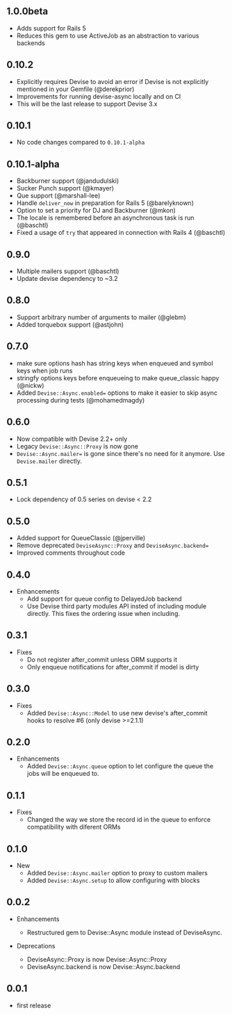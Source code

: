 ## 1.0.0beta

* Adds support for Rails 5
* Reduces this gem to use ActiveJob as an abstraction to various backends

## 0.10.2

* Explicitly requires Devise to avoid an error if Devise is not explicitly mentioned in your Gemfile (@derekprior)
* Improvements for running devise-async locally and on CI
* This will be the last release to support Devise 3.x

## 0.10.1

* No code changes compared to `0.10.1-alpha`

## 0.10.1-alpha

* Backburner support (@jandudulski)
* Sucker Punch support (@kmayer)
* Que support (@marshall-lee)
* Handle `deliver_now` in preparation for Rails 5 (@barelyknown)
* Option to set a priority for DJ and Backburner (@mkon)
* The locale is remembered before an asynchronous task is run (@baschtl)
* Fixed a usage of `try` that appeared in connection with Rails 4 (@baschtl)

## 0.9.0

* Multiple mailers support (@baschtl)
* Update devise dependency to ~3.2

## 0.8.0

* Support arbitrary number of arguments to mailer (@glebm)
* Added torquebox support (@astjohn)

## 0.7.0

* make sure options hash has string keys when enqueued and symbol keys when job runs
* stringfy options keys before enqueueing to make queue_classic happy (@nickw)
* Added `Devise::Async.enabled=` options to make it easier to skip async processing during tests (@mohamedmagdy)

## 0.6.0

* Now compatible with Devise 2.2+ only
* Legacy `Devise::Async::Proxy` is now gone
* `Devise::Async.mailer=` is gone since there's no need for it anymore.
  Use `Devise.mailer` directly.

## 0.5.1

* Lock dependency of 0.5 series on devise < 2.2

## 0.5.0

* Added support for QueueClassic (@jperville)
* Remove deprecated `DeviseAsync::Proxy` and `DeviseAsync.backend=`
* Improved comments throughout code

## 0.4.0

* Enhancements
  * Add support for queue config to DelayedJob backend
  * Use Devise third party modules API insted of including module directly.
    This fixes the ordering issue when including.

## 0.3.1

* Fixes
  * Do not register after_commit unless ORM supports it
  * Only enqueue notifications for after_commit if model is dirty

## 0.3.0

* Fixes
  * Added `Devise::Async::Model` to use new devise's after_commit hooks to resolve #6 (only devise >=2.1.1)

## 0.2.0

* Enhancements
  * Added `Devise::Async.queue` option to let configure the queue
  the jobs will be enqueued to.

## 0.1.1

* Fixes
  * Changed the way we store the record id in the queue to enforce
  compatibility with diferent ORMs

## 0.1.0

* New
	* Added `Devise::Async.mailer` option to proxy to custom mailers
	* Added `Devise::Async.setup` to allow configuring with blocks

## 0.0.2

* Enhancements
	* Restructured gem to Devise::Async module instead of DeviseAsync.

* Deprecations
	* DeviseAsync::Proxy is now Devise::Async::Proxy
	* DeviseAsync.backend is now Devise::Async.backend

## 0.0.1

* first release
